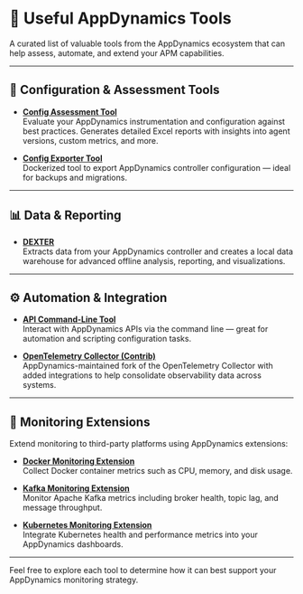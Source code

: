 # 🔧 Useful AppDynamics Tools

A curated list of valuable tools from the AppDynamics ecosystem that can help assess, automate, and extend your APM capabilities.

---

## 🧠 Configuration & Assessment Tools

- [**Config Assessment Tool**](https://github.com/Appdynamics/config-assessment-tool)  
  Evaluate your AppDynamics instrumentation and configuration against best practices. Generates detailed Excel reports with insights into agent versions, custom metrics, and more.

- [**Config Exporter Tool**](https://github.com/csek06/appdynamics-config-exporter)  
  Dockerized tool to export AppDynamics controller configuration — ideal for backups and migrations.

---

## 📊 Data & Reporting

- [**DEXTER**](https://github.com/Appdynamics/AppDynamics.DEXTER)  
  Extracts data from your AppDynamics controller and creates a local data warehouse for advanced offline analysis, reporting, and visualizations.

---

## ⚙️ Automation & Integration

- [**API Command-Line Tool**](https://github.com/Appdynamics/api-commandline-tool)  
  Interact with AppDynamics APIs via the command line — great for automation and scripting configuration tasks.

- [**OpenTelemetry Collector (Contrib)**](https://github.com/Appdynamics/opentelemetry-collector-contrib)  
  AppDynamics-maintained fork of the OpenTelemetry Collector with added integrations to help consolidate observability data across systems.

---

## 📡 Monitoring Extensions

Extend monitoring to third-party platforms using AppDynamics extensions:

- [**Docker Monitoring Extension**](https://github.com/Appdynamics/docker-monitoring-extension)  
  Collect Docker container metrics such as CPU, memory, and disk usage.

- [**Kafka Monitoring Extension**](https://github.com/Appdynamics/kafka-monitoring-extension)  
  Monitor Apache Kafka metrics including broker health, topic lag, and message throughput.

- [**Kubernetes Monitoring Extension**](https://github.com/Appdynamics/kubernetes-monitoring-extension)  
  Integrate Kubernetes health and performance metrics into your AppDynamics dashboards.

---

Feel free to explore each tool to determine how it can best support your AppDynamics monitoring strategy.

